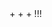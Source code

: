 <!-- Прописать структуру приложения (папки) --> +

<!-- Зарегать API  --> +

<!-- Сделать фэтчи и прописать первую старницу с отображением популярных фильмов --> +

<!-- сделать форму поиска фильмов --> !!!

<!-- проверить фетч из прошлой дз просто по вызову функции -->

<!-- сделать фетч фильмов по поиску -->

<!-- сделать карточку одного фильма -->
